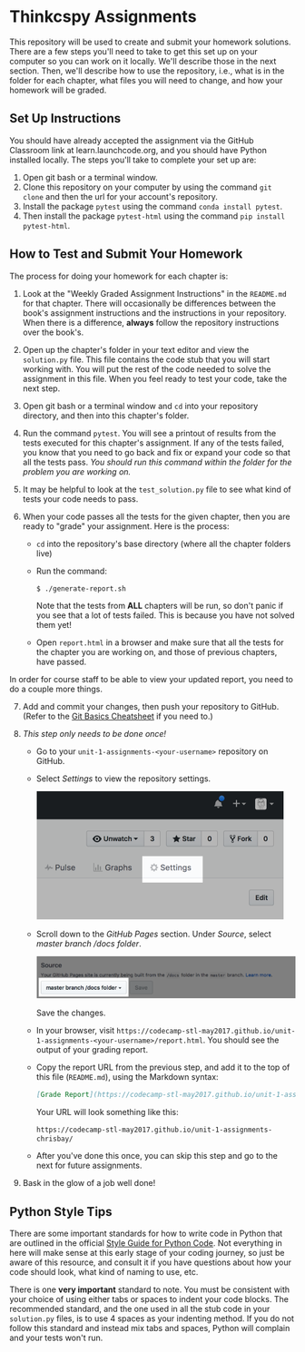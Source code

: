 # Thinkcspy Assignments

This repository will be used to create and submit your homework solutions. There are a few steps you'll need to take to get this set up on your computer so you can work on it locally. We'll describe those in the next section. Then, we'll describe how to use the repository, i.e., what is in the folder for each chapter, what files you will need to change, and how your homework will be graded.

## Set Up Instructions

You should have already accepted the assignment via the GitHub Classroom link at learn.launchcode.org, and you should have Python installed locally. The steps you'll take to complete your set up are:

1. Open git bash or a terminal window.
2. Clone this repository on your computer by using the command ``git clone`` and then the url for your account's repository.
3. Install the package ``pytest`` using the command ``conda install pytest``.
4. Then install the package ``pytest-html`` using the command ``pip install pytest-html``.

## How to Test and Submit Your Homework

The process for doing your homework for each chapter is:

1. Look at the "Weekly Graded Assignment Instructions" in the `README.md` for that chapter. There will occasionally be differences between the book's assignment instructions and the instructions in your repository. When there is a difference, **always** follow the repository instructions over the book's.

2. Open up the chapter's folder in your text editor and view the ``solution.py`` file. This file contains the code stub that you will start working with. You will put the rest of the code needed to solve the assignment in this file. When you feel ready to test your code, take the next step.

3. Open git bash or a terminal window and ``cd`` into your repository directory, and then into this chapter's folder.

4. Run the command ``pytest``. You will see a printout of results from the tests executed for this chapter's assignment. If any of the tests failed, you know that you need to go back and fix or expand your code so that all the tests pass. *You should run this command within the folder for the problem you are working on.*

5. It may be helpful to look at the ``test_solution.py`` file to see what kind of tests your code needs to pass.

6. When your code passes all the tests for the given chapter, then you are ready to "grade" your assignment. Here is the process:

    * ``cd`` into the repository's base directory (where all the chapter folders live)
    * Run the command:

        ```nohighlight
        $ ./generate-report.sh
        ```

        Note that the tests from **ALL** chapters will be run, so don't panic if you see that a lot of tests failed. This is because you have not solved them yet!
    * Open ``report.html``  in a browser and make sure that all the tests for the chapter you are working on, and those of previous chapters, have passed.

In order for course staff to be able to view your updated report, you need to do a couple more things.

7. Add and commit your changes, then push your repository to GitHub. (Refer to the [Git Basics Cheatsheet](https://github.com/LaunchCodeEducation/cheatsheets/blob/master/git-basics/README.md) if you need to.)

8. *This step only needs to be done once!*

    * Go to your ``unit-1-assignments-<your-username>`` repository on GitHub.
    * Select *Settings* to view the repository settings.


        ![Repository settings](images/repo-settings.png)
    * Scroll down to the *GitHub Pages* section. Under *Source*, select *master branch /docs folder*.

        ![Source docs](images/docs-source.png)

        Save the changes.
    * In your browser, visit `https://codecamp-stl-may2017.github.io/unit-1-assignments-<your-username>/report.html`. You should see the output of your grading report.
    * Copy the report URL from the previous step, and add it to the top of this file (`README.md`), using the Markdown syntax:
        ```markdown
        [Grade Report](https://codecamp-stl-may2017.github.io/unit-1-assignments-<your-username>/report.html)
        ```

        Your URL will look something like this:
        ```nohighlight
        https://codecamp-stl-may2017.github.io/unit-1-assignments-chrisbay/
        ```
    * After you've done this once, you can skip this step and go to the next for future assignments.

9. Bask in the glow of a job well done!

## Python Style Tips

There are some important standards for how to write code in Python that are outlined in the official [Style Guide for Python Code](https://www.python.org/dev/peps/pep-0008/). Not everything in here will make sense at this early stage of your coding journey, so just be aware of this resource, and consult it if you have questions about how your code should look, what kind of naming to use, etc.

There is one **very important** standard to note. You must be consistent with your choice of using either tabs or spaces to indent your code blocks. The recommended standard, and the one used in all the stub code in your ``solution.py`` files, is to use 4 spaces as your indenting method. If you do not follow this standard and instead mix tabs and spaces, Python will complain and your tests won't run.
